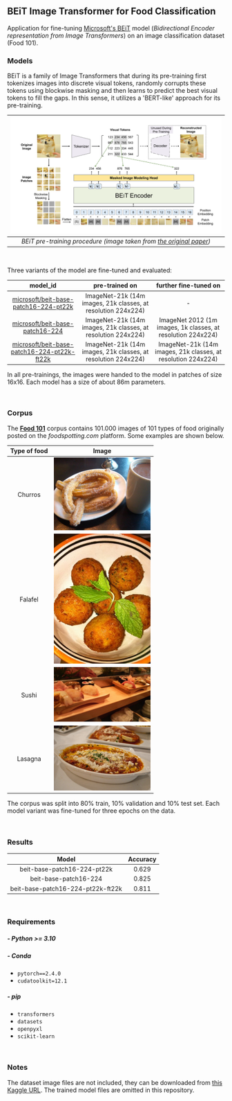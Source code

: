 ## BEiT Image Transformer for Food Classification

Application for fine-tuning [Microsoft's BEiT](https://arxiv.org/abs/2106.08254) model (_Bidirectional Encoder representation from Image Transformers_) on an image classification dataset (Food 101). 

### Models

BEiT is a family of Image Transformers that during its pre-training first tokenizes images into discrete visual tokens, randomly corrupts these tokens using blockwise masking and then learns to predict the best visual tokens to fill the gaps. In this sense, it utilizes a 'BERT-like' approach for its pre-training. 

|                           ![imgs/beit_pretraining.svg](imgs/beit_pretraining.svg)                           | 
|:-----------------------------------------------------------------------------------------------------------:| 
| *BEiT pre-training procedure (image taken from [the original paper](https://arxiv.org/abs/2106.08254))* |

<br>

Three variants of the model are fine-tuned and evaluated:

|                                               model_id                                                |                        pre-trained on                         |                      further fine-tuned on                      |
|:-----------------------------------------------------------------------------------------------------:|:-------------------------------------------------------------:|:---------------------------------------------------------------:|
| [microsoft/beit-base-patch16-224-pt22k](https://huggingface.co/microsoft/beit-base-patch16-224-pt22k) | ImageNet-21k (14m images, 21k classes, at resolution 224x224) |                                -                                | 
|  [microsoft/beit-base-patch16-224](https://huggingface.co/microsoft/microsoft/beit-base-patch16-224)  | ImageNet-21k (14m images, 21k classes, at resolution 224x224) |  ImageNet 2012 (1m images, 1k classes, at resolution 224x224)   | 
|      [microsoft/beit-base-patch16-224-pt22k-ft22k](https://huggingface.co/microsoft/microsoft/microsoft/beit-base-patch16-224-pt22k-ft22k)       | ImageNet-21k (14m images, 21k classes, at resolution 224x224) | ImageNet-21k (14m images, 21k classes, at resolution 224x224)   | 

In all pre-trainings, the images were handed to the model in patches of size 16x16. Each model has a size of about 86m parameters. 

<br>

### Corpus

The [**Food 101**](https://www.kaggle.com/datasets/dansbecker/food-101) corpus contains 101.000 images of 101 types of food originally posted on the _foodspotting.com_ platform. Some examples are shown below.  

| Type of food |                              Image                              | 
|:------------:|:---------------------------------------------------------------:| 
|   Churros    | <img src="imgs/churros.jpg" alt="imgs/churros.jpg" width="224"> |
|   Falafel    | <img src="imgs/falafel.jpg" alt="imgs/falafel.jpg" width="224"> |
|    Sushi     |   <img src="imgs/sushi.jpg" alt="imgs/sushi.jpg" width="224">   |
|   Lasagna    | <img src="imgs/lasagna.jpg" alt="imgs/lasagna.jpg" width="224"> |

The corpus was split into 80% train, 10% validation and 10% test set. Each model variant was fine-tuned for three epochs on the data. 

<br>

### Results

|                Model                | Accuracy |
|:-----------------------------------:|:--------:|
|     beit-base-patch16-224-pt22k     |  0.629   |
|        beit-base-patch16-224        |  0.825   |
| beit-base-patch16-224-pt22k-ft22k   |  0.811   |

<br>

### Requirements

##### - Python >= 3.10

##### - Conda
  - `pytorch==2.4.0`
  - `cudatoolkit=12.1`

##### - pip
  - `transformers`
  - `datasets`
  - `openpyxl`
  - `scikit-learn`

<br>

### Notes

The dataset image files are not included, they can be downloaded from [this Kaggle URL](https://www.kaggle.com/datasets/dansbecker/food-101).
The trained model files are omitted in this repository.
